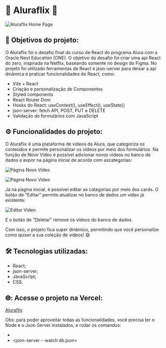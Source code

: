 # 🎥 Aluraflix 🎥

![Aluraflix Home Page](https://github.com/user-attachments/assets/7a5f26d0-71a8-451b-b831-acb5261cc460)


## 🎯 Objetivos do projeto:
O Aluraflix foi o desafio final do curso de React do programa Alura com a Oracle Next Education (ONE). O objetivo do desafio foi criar uma api React do zero, inspirada na Netflix, baseando somente no design do Figma. No projeto foi utilizado ferramentas de React e json-server para deixar a api dinâmica e praticar funcionalidades do React, como:

- Vite + React
- Criação e personalização de Componentes
- Styled components
- React Router Dom
- Hooks do React: useContext(), useEffect(), useState()
- json-server: fetch API, POST, PUT e DELETE
- Validação de formulários com JavaScript 


## ⚙️ Funcionalidades do projeto:
O Aluraflix é uma plataforma de vídeos da Alura, que categoriza os conteúdos e permite personalizar os vídeos por meio dos formulários. Na função de Novo Vídeo é possível adicionar novos vídeos no banco de dados e expor na página inicial de acordo com ascategorias:

![Página Novo Vídeo](https://github.com/user-attachments/assets/7e8c834d-fead-49f9-a722-53681eeef02c)

![Página Novo Vídeo](https://github.com/user-attachments/assets/aa4928c2-4348-43ad-9bf9-6673314c290a)

Já na página inicial, é possível editar as categorias por meio dos cards. O botão de "Editar" permite atualizar no banco de dados um vídeo já existente:

![Editar Vídeo](https://github.com/user-attachments/assets/024ea02b-6859-4ea5-863f-f4af971885b7)

E o botão de "Deletar" remove os vídeos do banco de dados.

Com isso, o projeto fica super dinâmico, permitindo que você personalize como quiser a sua coleção de vídeos! 😄


## 🛠️ Tecnologias utilizadas:
- React;
- json-server;
- JavaScript;
- CSS.

## 🌐: Acesse o projeto na Vercel:

[Aluraflix](https://aluraflix-puce.vercel.app/)

Obs: para poder aproveitar todas as funcionalidades, você precisa ter o Node e o Json Server instalados, e rodar os comandos:

- <npm run dev>
- <json-server --watch db.json>

